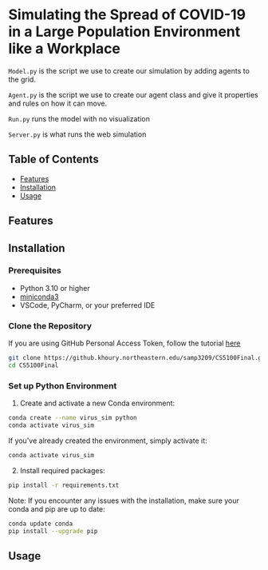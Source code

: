 # Simulating the Spread of COVID-19 in a Large Population Environment like a Workplace

`Model.py` is the script we use to create our simulation by adding agents to the grid.

`Agent.py` is the script we use to create our agent class and give it properties and rules on how it can move.

`Run.py` runs the model with no visualization

`Server.py` is what runs the web simulation 

## Table of Contents

- [Features](#features)
- [Installation](#installation)
- [Usage](#usage)

## Features


## Installation

### Prerequisites

- Python 3.10 or higher
- [miniconda3](https://docs.anaconda.com/miniconda/miniconda-install/)
- VSCode, PyCharm, or your preferred IDE

### Clone the Repository

If you are using GitHub Personal Access Token, follow the tutorial [here](https://kettan007.medium.com/how-to-clone-a-git-repository-using-personal-access-token-a-step-by-step-guide-ab7b54d4ef83)
```bash
git clone https://github.khoury.northeastern.edu/samp3209/CS5100Final.git
cd CS5100Final
```

### Set up Python Environment

1. Create and activate a new Conda environment:
```bash
conda create --name virus_sim python
conda activate virus_sim
```

If you've already created the environment, simply activate it:
```bash
conda activate virus_sim
```

2. Install required packages:
```bash
pip install -r requirements.txt
```

Note: If you encounter any issues with the installation, make sure your conda and pip are up to date:
```bash
conda update conda
pip install --upgrade pip
```

## Usage



